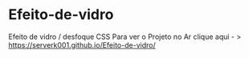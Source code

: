 # Efeito-de-vidro
Efeito de vidro / desfoque CSS 
Para ver o Projeto no Ar clique aqui - > https://serverk001.github.io/Efeito-de-vidro/
